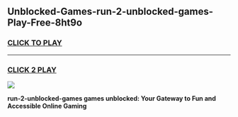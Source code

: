 
## Unblocked-Games-run-2-unblocked-games-Play-Free-8ht9o
<h3>
<a href="https://premium76.site?title=run-2-unblocked-games&ref=09A">CLICK TO PLAY</a></h3>
<hr>

<h3>
<a href="https://premium76.site?title=run-2-unblocked-games&ref=09A">CLICK 2 PLAY</a>
  
</h3>

<a href="https://premium76.site?title=run-2-unblocked-games&ref=09A"><img src="https://clearcache.store/games.png"></a>


**run-2-unblocked-games games unblocked: Your Gateway to Fun and Accessible Online Gaming**
